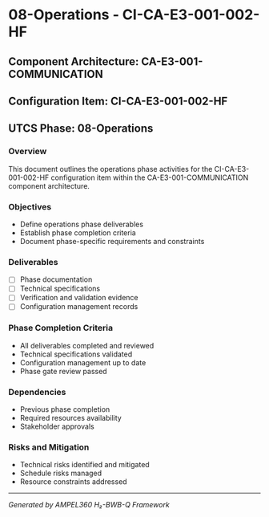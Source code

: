 # 08-Operations - CI-CA-E3-001-002-HF

## Component Architecture: CA-E3-001-COMMUNICATION
## Configuration Item: CI-CA-E3-001-002-HF
## UTCS Phase: 08-Operations

### Overview
This document outlines the operations phase activities for the CI-CA-E3-001-002-HF configuration item within the CA-E3-001-COMMUNICATION component architecture.

### Objectives
- Define operations phase deliverables
- Establish phase completion criteria
- Document phase-specific requirements and constraints

### Deliverables
- [ ] Phase documentation
- [ ] Technical specifications
- [ ] Verification and validation evidence
- [ ] Configuration management records

### Phase Completion Criteria
- All deliverables completed and reviewed
- Technical specifications validated
- Configuration management up to date
- Phase gate review passed

### Dependencies
- Previous phase completion
- Required resources availability
- Stakeholder approvals

### Risks and Mitigation
- Technical risks identified and mitigated
- Schedule risks managed
- Resource constraints addressed

---
*Generated by AMPEL360 H₂-BWB-Q Framework*
